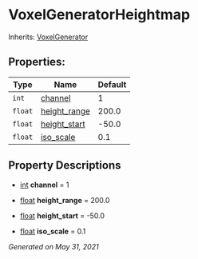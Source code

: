 # VoxelGeneratorHeightmap

Inherits: [VoxelGenerator](VoxelGenerator.md)

## Properties:

| Type    | Name                            | Default |
| ------- | ------------------------------- | ------- |
| `int`   | [channel](#i_channel)           | 1       |
| `float` | [height_range](#i_height_range) | 200.0   |
| `float` | [height_start](#i_height_start) | -50.0   |
| `float` | [iso_scale](#i_iso_scale)       | 0.1     |

<p></p>

## Property Descriptions

- [int](https://docs.godotengine.org/en/stable/classes/class_int.html)<span id="i_channel"></span> **channel** = 1

- [float](https://docs.godotengine.org/en/stable/classes/class_float.html)<span id="i_height_range"></span> **height_range** = 200.0

- [float](https://docs.godotengine.org/en/stable/classes/class_float.html)<span id="i_height_start"></span> **height_start** = -50.0

- [float](https://docs.godotengine.org/en/stable/classes/class_float.html)<span id="i_iso_scale"></span> **iso_scale** = 0.1

_Generated on May 31, 2021_
